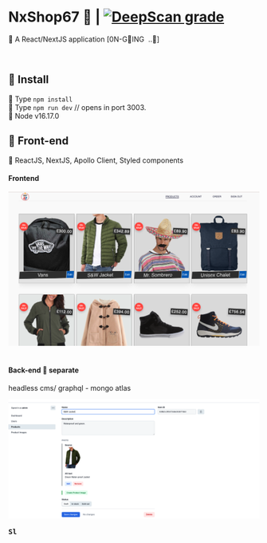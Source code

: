 # NxShop67 :convenience_store: | [![DeepScan grade](https://deepscan.io/api/teams/16862/projects/22444/branches/662143/badge/grade.svg)](https://deepscan.io/dashboard#view=project&tid=16862&pid=22444&bid=662143)

:lollipop: A React/NextJS application [0N-GING&nbsp; ..:snail:]

<br />

## :paperclip: Install

:lollipop: Type `npm install`  
:lollipop: Type `npm run dev` // opens in port 3003.  
:lollipop: Node v16.17.0

## :paperclip: Front-end


:lollipop: ReactJS, NextJS, Apollo Client, Styled components



#### <kdb>Frontend</kdb>

<img src="public/static/store.png" alt="shop frontend">


<br />
<br />


#### Back-end :paperclip: separate
headless cms/ graphql - mongo atlas


<img src="public/static/keystone.png" alt="keystone backend">


<br />

<kbd>**Sl**</kbd>
